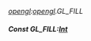 _[opengl](../../modules/opengl/opengl-module.md):[opengl](../../modules/opengl/opengl-module.md).GL\_FILL_
##### Const GL\_FILL:[Int](../../modules/wonkey/wonkey-types-int.md)
